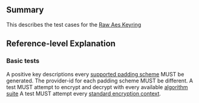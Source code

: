 [//]: # "Copyright Amazon.com Inc. or its affiliates. All Rights Reserved."
[//]: # "SPDX-License-Identifier: CC-BY-SA-4.0"

## Summary

This describes the test cases for the [Raw Aes Keyring](../../raw-aes-keyring.md)

## Reference-level Explanation

### Basic tests

A positive key descriptions every [supported padding scheme](../../raw-rsa-keyring.md#supported-padding-schemes) MUST be generated.
The provider-id for each padding scheme MUST be different.
A test MUST attempt to encrypt and decrypt
with every available [algorithm suite](../../algorithm-suites.md#algorithm-suite-id)
A test MUST attempt every [standard encryption context](./encryption-context.md#standard-encryption-contexts).

